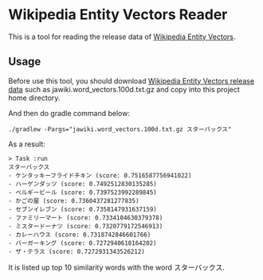 
# Wikipedia Entity Vectors Reader

This is a tool for reading the release data of [Wikipedia Entity Vectors](https://github.com/singletongue/WikiEntVec).


## Usage

Before use this tool, you should download [Wikipedia Entity Vectors release data](https://github.com/singletongue/WikiEntVec/releases) such as jawiki.word\_vectors.100d.txt.gz and copy into this project home directory.

And then do gradle command below:

```
./gradlew -Pargs="jawiki.word_vectors.100d.txt.gz スターバックス"
```

As a result:

```
> Task :run
スターバックス
- ケンタッキーフライドチキン (score: 0.7516587756941022)
- ハーゲンダッツ (score: 0.7492512830135285)
- ベルギービール (score: 0.7397523992289845)
- かごの屋 (score: 0.7360437281277835)
- セブンイレブン (score: 0.7358147931637159)
- ファミリーマート (score: 0.7334104630379378)
- ミスタードーナツ (score: 0.7320779172546913)
- カレーハウス (score: 0.7318742846601766)
- バーガーキング (score: 0.7272940610164202)
- ザ・テラス (score: 0.7272931343526212)
```

It is listed up top 10 similarity words with the word スターバックス.
